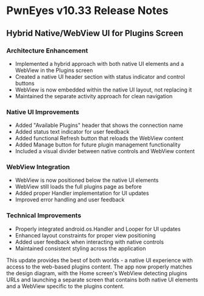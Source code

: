 # PwnEyes v10.33 Release Notes

## Hybrid Native/WebView UI for Plugins Screen

### Architecture Enhancement
- Implemented a hybrid approach with both native UI elements and a WebView in the Plugins screen
- Created a native UI header section with status indicator and control buttons
- WebView is now embedded within the native UI layout, not replacing it
- Maintained the separate activity approach for clean navigation

### Native UI Improvements
- Added "Available Plugins" header that shows the connection name
- Added status text indicator for user feedback
- Added functional Refresh button that reloads the WebView content
- Added Manage button for future plugin management functionality
- Included a visual divider between native controls and WebView content

### WebView Integration
- WebView is now positioned below the native UI elements
- WebView still loads the full plugins page as before
- Added proper Handler implementation for UI updates
- Improved error handling and user feedback

### Technical Improvements
- Properly integrated android.os.Handler and Looper for UI updates
- Enhanced layout constraints for proper view positioning
- Added user feedback when interacting with native controls
- Maintained consistent styling across the application

This update provides the best of both worlds - a native UI experience with access to the web-based plugins content. The app now properly matches the design diagram, with the Home screen's WebView detecting plugins URLs and launching a separate screen that contains both native UI elements and a WebView specific to the plugins content.
